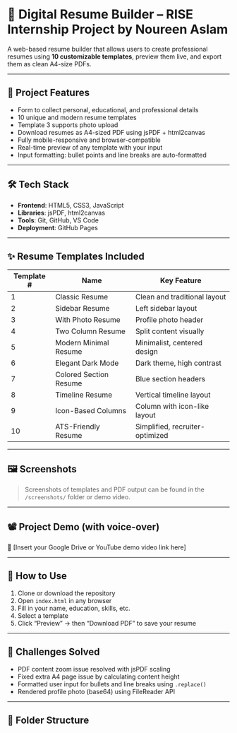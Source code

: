 ﻿# 💼 Digital Resume Builder – RISE Internship Project by Noureen Aslam

A web-based resume builder that allows users to create professional resumes using **10 customizable templates**, preview them live, and export them as clean A4-size PDFs.

---

## 📌 Project Features

- Form to collect personal, educational, and professional details
- 10 unique and modern resume templates
- Template 3 supports photo upload
- Download resumes as A4-sized PDF using jsPDF + html2canvas
- Fully mobile-responsive and browser-compatible
- Real-time preview of any template with your input
- Input formatting: bullet points and line breaks are auto-formatted

---

## 🛠️ Tech Stack

- **Frontend**: HTML5, CSS3, JavaScript
- **Libraries**: jsPDF, html2canvas
- **Tools**: Git, GitHub, VS Code
- **Deployment**: GitHub Pages

---

## ✨ Resume Templates Included

| Template # | Name                      | Key Feature                          |
|------------|---------------------------|---------------------------------------|
| 1          | Classic Resume            | Clean and traditional layout          |
| 2          | Sidebar Resume            | Left sidebar layout                   |
| 3          | With Photo Resume         | Profile photo header                  |
| 4          | Two Column Resume         | Split content visually                |
| 5          | Modern Minimal Resume     | Minimalist, centered design           |
| 6          | Elegant Dark Mode         | Dark theme, high contrast             |
| 7          | Colored Section Resume    | Blue section headers                  |
| 8          | Timeline Resume           | Vertical timeline layout              |
| 9          | Icon-Based Columns        | Column with icon-like layout          |
| 10         | ATS-Friendly Resume       | Simplified, recruiter-optimized       |

---

## 🖼️ Screenshots

> Screenshots of templates and PDF output can be found in the `/screenshots/` folder or demo video.

---

## 📽️ Project Demo (with voice-over)

🎥 [Insert your Google Drive or YouTube demo video link here]

---

## 🧪 How to Use

1. Clone or download the repository
2. Open `index.html` in any browser
3. Fill in your name, education, skills, etc.
4. Select a template
5. Click “Preview” → then “Download PDF” to save your resume

---

## 🧠 Challenges Solved

- PDF content zoom issue resolved with jsPDF scaling
- Fixed extra A4 page issue by calculating content height
- Formatted user input for bullets and line breaks using `.replace()`
- Rendered profile photo (base64) using FileReader API

---

## 📂 Folder Structure


